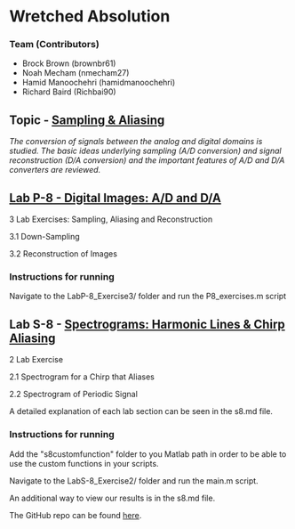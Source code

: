 # Wretched Absolution
### Team (Contributors)
- Brock Brown (brownbr61)
- Noah Mecham (nmecham27)
- Hamid Manoochehri (hamidmanoochehri)
- Richard Baird (Richbai90)

## Topic - [Sampling & Aliasing](https://dspfirst.gatech.edu/chapters/04samplin/overview.html)
_The conversion of signals between the analog and digital domains is studied. The basic ideas underlying sampling (A/D conversion) and signal reconstruction (D/A conversion) and the important features of A/D and D/A converters are reviewed._

## [Lab P-8 - Digital Images: A/D and D/A](https://dspfirst.gatech.edu/chapters/04samplin/labs/DigitalImageLab/DigitalImageLab.pdf)
3 Lab Exercises: Sampling, Aliasing and Reconstruction

3.1 Down-Sampling

3.2 Reconstruction of Images

### Instructions for running  
Navigate to the LabP-8_Exercise3/ folder and run the P8_exercises.m script  

## Lab S-8 - [Spectrograms: Harmonic Lines & Chirp Aliasing](https://dspfirst.gatech.edu/chapters/04samplin/labs/SpecgramHarmonicLinesChirpAliasing/SpecgramHarmonicLinesChirpAliasing.pdf)
2 Lab Exercise

2.1 Spectrogram for a Chirp that Aliases

2.2 Spectrogram of Periodic Signal    

A detailed explanation of each lab section can be seen in the s8.md file.

### Instructions for running
Add the "s8customfunction" folder to you Matlab path in order to be able to use the custom functions in your scripts.  

Navigate to the LabS-8_Exercise2/ folder and run the main.m script.    

An additional way to view our results is in the s8.md file.

The GitHub repo can be found [here](https://github.com/brownbr61/wretched-absolution).
